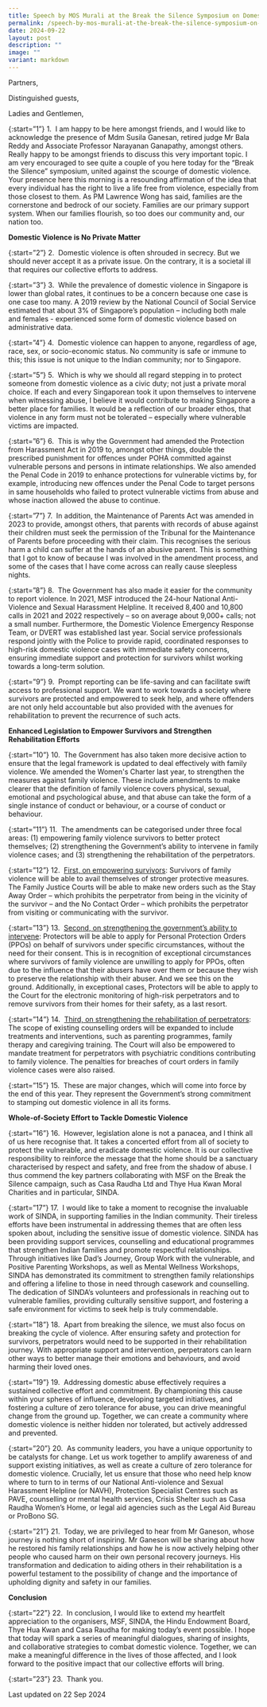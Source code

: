 ```yaml
---
title: Speech by MOS Murali at the Break the Silence Symposium on Domestic Violence
permalink: /speech-by-mos-murali-at-the-break-the-silence-symposium-on-domestic-violence/
date: 2024-09-22
layout: post
description: ""
image: ""
variant: markdown
---
```

Partners,

Distinguished guests,

Ladies and Gentlemen,

{:start=”1”} 1.&nbsp; I am happy to be here amongst friends, and I would like to acknowledge the presence of Mdm Susila Ganesan, retired judge Mr Bala Reddy and Associate Professor Narayanan Ganapathy, amongst others. Really happy to be amongst friends to discuss this very important topic. I am very encouraged to see quite a couple of you here today for the “Break the Silence” symposium, united against the scourge of domestic violence. Your presence here this morning is a resounding affirmation of the idea that every individual has the right to live a life free from violence, especially from those closest to them. As PM Lawrence Wong has said, families are the cornerstone and bedrock of our society. Families are our primary support system. When our families flourish, so too does our community and, our nation too.

**<b>**Domestic Violence is No Private Matter**</b>**

{:start=”2”} 2.&nbsp; Domestic violence is often shrouded in secrecy. But we should never accept it as a private issue. On the contrary, it is a societal ill that requires our collective efforts to address.

{:start=”3”} 3.&nbsp; While the prevalence of domestic violence in Singapore is lower than global rates, it continues to be a concern because one case is one case too many. A 2019 review by the National Council of Social Service estimated that about 3% of Singapore’s population – including both male and females - experienced some form of domestic violence based on administrative data.

{:start=”4”} 4.&nbsp; Domestic violence can happen to anyone, regardless of age, race, sex, or socio-economic status. No community is safe or immune to this; this issue is not unique to the Indian community; nor to Singapore.

{:start=”5”} 5.&nbsp; Which is why we should all regard stepping in to protect someone from domestic violence as a civic duty; not just a private moral choice. If each and every Singaporean took it upon themselves to intervene when witnessing abuse, I believe it would contribute to making Singapore a better place for families. It would be a reflection of our broader ethos, that violence in any form must not be tolerated – especially where vulnerable victims are impacted.

{:start=”6”} 6.&nbsp; This is why the Government had amended the Protection from Harassment Act in 2019 to, amongst other things, double the prescribed punishment for offences under POHA committed against vulnerable persons and persons in intimate relationships. We also amended the Penal Code in 2019 to enhance protections for vulnerable victims by, for example, introducing new offences under the Penal Code to target persons in same households who failed to protect vulnerable victims from abuse and whose inaction allowed the abuse to continue.

{:start=”7”} 7.&nbsp; In addition, the Maintenance of Parents Act was amended in 2023 to provide, amongst others, that parents with records of abuse against their children must seek the permission of the Tribunal for the Maintenance of Parents before proceeding with their claim. This recognises the serious harm a child can suffer at the hands of an abusive parent. This is something that I got to know of because I was involved in the amendment process, and some of the cases that I have come across can really cause sleepless nights.

{:start=”8”} 8.&nbsp; The Government has also made it easier for the community to report violence. In 2021, MSF introduced the 24-hour National Anti-Violence and Sexual Harassment Helpline. It received 8,400 and 10,800 calls in 2021 and 2022 respectively – so on average about 9,000+ calls; not a small number. Furthermore, the Domestic Violence Emergency Response Team, or DVERT was established last year. Social service professionals respond jointly with the Police to provide rapid, coordinated responses to high-risk domestic violence cases with immediate safety concerns, ensuring immediate support and protection for survivors whilst working towards a long-term solution.

{:start=”9”} 9.&nbsp; Prompt reporting can be life-saving and can facilitate swift access to professional support. We want to work towards a society where survivors are protected and empowered to seek help, and where offenders are not only held accountable but also provided with the avenues for rehabilitation to prevent the recurrence of such acts.

<b>Enhanced Legislation to Empower Survivors and Strengthen Rehabilitation Efforts</b>

{:start=”10”} 10.&nbsp; The Government has also taken more decisive action to ensure that the legal framework is updated to deal effectively with family violence. We amended the Women's Charter last year, to strengthen the measures against family violence. These include amendments to make clearer that the definition of family violence covers physical, sexual, emotional and psychological abuse, and that abuse can take the form of a single instance of conduct or behaviour, or a course of conduct or behaviour.

{:start=”11”} 11.&nbsp; The amendments can be categorised under three focal areas: (1) empowering family violence survivors to better protect themselves; (2) strengthening the Government’s ability to intervene in family violence cases; and (3) strengthening the rehabilitation of the perpetrators.

{:start=”12”} 12.&nbsp; <u>First, on empowering survivors</u>: Survivors of family violence will be able to avail themselves of stronger protective measures. The Family Justice Courts will be able to make new orders such as the Stay Away Order – which prohibits the perpetrator from being in the vicinity of the survivor – and the No Contact Order – which prohibits the perpetrator from visiting or communicating with the survivor.

{:start=”13”} 13.&nbsp; <u>Second, on strengthening the government’s ability to intervene</u>: Protectors will be able to apply for Personal Protection Orders (PPOs) on behalf of survivors under specific circumstances, without the need for their consent. This is in recognition of exceptional circumstances where survivors of family violence are unwilling to apply for PPOs, often due to the influence that their abusers have over them or because they wish to preserve the relationship with their abuser. And we see this on the ground. Additionally, in exceptional cases, Protectors will be able to apply to the Court for the electronic monitoring of high-risk perpetrators and to remove survivors from their homes for their safety, as a last resort.

{:start=”14”} 14.&nbsp; <u>Third, on strengthening the rehabilitation of perpetrators</u>: The scope of existing counselling orders will be expanded to include treatments and interventions, such as parenting programmes, family therapy and caregiving training. The Court will also be empowered to mandate treatment for perpetrators with psychiatric conditions contributing to family violence. The penalties for breaches of court orders in family violence cases were also raised.

{:start=”15”} 15.&nbsp; These are major changes, which will come into force by the end of this year. They represent the Government’s strong commitment to stamping out domestic violence in all its forms.

<b>Whole-of-Society Effort to Tackle Domestic Violence</b>

{:start=”16”} 16.&nbsp; However, legislation alone is not a panacea, and I think all of us here recognise that. It takes a concerted effort from all of society to protect the vulnerable, and eradicate domestic violence. It is our collective responsibility to reinforce the message that the home should be a sanctuary characterised by respect and safety, and free from the shadow of abuse. I thus commend the key partners collaborating with MSF on the Break the Silence campaign, such as Casa Raudha Ltd and Thye Hua Kwan Moral Charities and in particular, SINDA.

{:start=”17”} 17.&nbsp; I would like to take a moment to recognise the invaluable work of SINDA, in supporting families in the Indian community. Their tireless efforts have been instrumental in addressing themes that are often less spoken about, including the sensitive issue of domestic violence. SINDA has been providing support services, counselling and educational programmes that strengthen Indian families and promote respectful relationships. Through initiatives like Dad’s Journey, Group Work with the vulnerable, and Positive Parenting Workshops, as well as Mental Wellness Workshops, SINDA has demonstrated its commitment to strengthen family relationships and offering a lifeline to those in need through casework and counselling. The dedication of SINDA’s volunteers and professionals in reaching out to vulnerable families, providing culturally sensitive support, and fostering a safe environment for victims to seek help is truly commendable.

{:start=”18”} 18.&nbsp; Apart from breaking the silence, we must also focus on breaking the cycle of violence. After ensuring safety and protection for survivors, perpetrators would need to be supported in their rehabilitation journey. With appropriate support and intervention, perpetrators can learn other ways to better manage their emotions and behaviours, and avoid harming their loved ones.

{:start=”19”} 19.&nbsp; Addressing domestic abuse effectively requires a sustained collective effort and commitment. By championing this cause within your spheres of influence, developing targeted initiatives, and fostering a culture of zero tolerance for abuse, you can drive meaningful change from the ground up. Together, we can create a community where domestic violence is neither hidden nor tolerated, but actively addressed and prevented.

{:start=”20”} 20.&nbsp; As community leaders, you have a unique opportunity to be catalysts for change. Let us work together to amplify awareness of and support existing initiatives, as well as create a culture of zero tolerance for domestic violence. Crucially, let us ensure that those who need help know where to turn to in terms of our National Anti-violence and Sexual Harassment Helpline (or NAVH), Protection Specialist Centres such as PAVE, counselling or mental health services, Crisis Shelter such as Casa Raudha Women’s Home, or legal aid agencies such as the Legal Aid Bureau or ProBono SG.

{:start=”21”} 21.&nbsp; Today, we are privileged to hear from Mr Ganeson, whose journey is nothing short of inspiring. Mr Ganeson will be sharing about how he restored his family relationships and how he is now actively helping other people who caused harm on their own personal recovery journeys. His transformation and dedication to aiding others in their rehabilitation is a powerful testament to the possibility of change and the importance of upholding dignity and safety in our families.

<b>Conclusion</b>

{:start=”22”} 22.&nbsp; In conclusion, I would like to extend my heartfelt appreciation to the organisers, MSF, SINDA, the Hindu Endowment Board, Thye Hua Kwan and Casa Raudha for making today’s event possible. I hope that today will spark a series of meaningful dialogues, sharing of insights, and collaborative strategies to combat domestic violence. Together, we can make a meaningful difference in the lives of those affected, and I look forward to the positive impact that our collective efforts will bring.

{:start=”23”} 23.&nbsp; Thank you.

<p class="”right-side-updated”">Last updated on 22 Sep 2024</p>